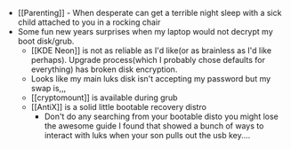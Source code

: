 * [[Parenting]] - When desperate can get a terrible night sleep with a sick child attached to you in a rocking chair
* Some fun new years surprises when my laptop would not decrypt my boot disk/grub.
	* [[KDE Neon]] is not as reliable as I'd like(or as brainless as I'd like perhaps). Upgrade process(which I probably chose defaults for everything) has broken disk encryption.
	* Looks like my main luks disk isn't accepting my password but my swap is,,,
	* [[cryptomount]] is available during grub
	* [[AntiX]] is a solid little bootable recovery distro
		* Don't do any searching from your bootable disto you might lose the awesome guide I found that showed a bunch of ways to interact with luks when your son pulls out the usb key....